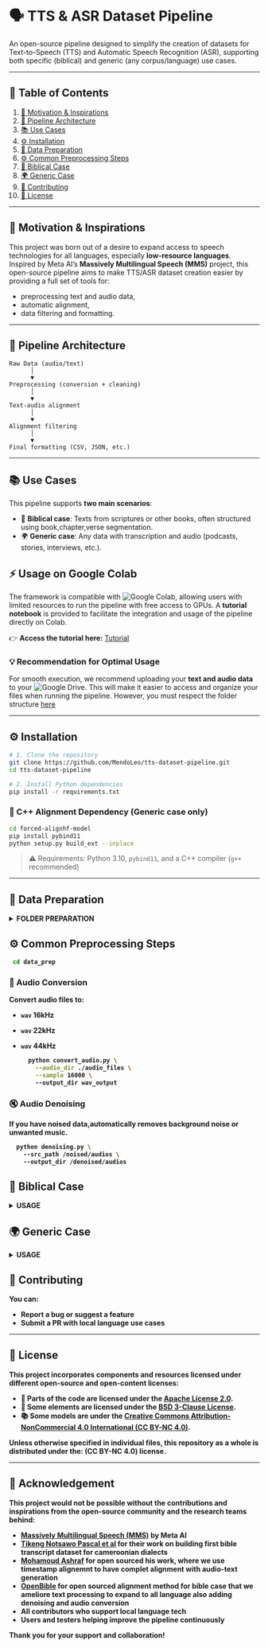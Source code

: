 # 🗣️ TTS & ASR Dataset Pipeline


An open-source pipeline designed to simplify the creation of datasets for Text-to-Speech (TTS) and Automatic Speech Recognition (ASR), supporting both specific (biblical) and generic (any corpus/language) use cases.

---

## 📌 Table of Contents

1. [🎯 Motivation & Inspirations](#-motivation--inspirations)  
2. [🧠 Pipeline Architecture](#-pipeline-architecture)  
3. [📚 Use Cases](#-use-cases)  
4. [⚙️ Installation](#-installation)  
5. [🧾 Data Preparation](#-data-preparation)  
6. [⚙️ Common Preprocessing Steps](#-common-preprocessing-steps)  
7. [📖 Biblical Case](#-biblical-case)  
8. [🌍 Generic Case](#-generic-case)  
9. [🙌 Contributing](#-contributing)  
10. [📄 License](#-license)

---

## 🎯 Motivation & Inspirations


This project was born out of a desire to expand access to speech technologies for all languages, especially **low-resource languages**.  
Inspired by Meta AI’s **Massively Multilingual Speech (MMS)** project, this open-source pipeline aims to make TTS/ASR dataset creation easier by providing a full set of tools for:

- preprocessing text and audio data,
- automatic alignment,
- data filtering and formatting.

---

## 🧠 Pipeline Architecture

```
Raw Data (audio/text)
      │
      ▼
Preprocessing (conversion + cleaning)
      │
      ▼
Text-audio alignment
      │
      ▼
Alignment filtering
      │
      ▼
Final formatting (CSV, JSON, etc.)
```

---

## 📚 Use Cases

This pipeline supports **two main scenarios**:

- 📖 **Biblical case**: Texts from scriptures or other books, often structured using book,chapter,verse segmentation.
- 🌍 **Generic case**: Any data with transcription and audio (podcasts, stories, interviews, etc.).

## ⚡ Usage on Google Colab

The framework is compatible with ![**Google Colab**](https://upload.wikimedia.org/wikipedia/commons/0/0e/Google_Colab_Logo_2021.svg), allowing users with limited resources to run the pipeline with free access to GPUs. A **tutorial notebook** is provided to facilitate the integration and usage of the pipeline directly on Colab.

👉 **Access the tutorial here:** [Tutorial](tts_asr_pipeline_notebook.ipynb)



### 💡 Recommendation for Optimal Usage
For smooth execution, we recommend uploading your **text and audio data** to your ![Google Drive](https://upload.wikimedia.org/wikipedia/commons/9/94/Google_Drive_logo_2018.svg). This will make it easier to access and organize your files when running the pipeline. However, you must respect the folder structure [here](#-data-preparation)






---

## ⚙️ Installation

```bash
# 1. Clone the repository
git clone https://github.com/MendoLeo/tts-dataset-pipeline.git
cd tts-dataset-pipeline

# 2. Install Python dependencies
pip install -r requirements.txt
```

### 📌 C++ Alignment Dependency (Generic case only)

```bash
cd forced-alignhf-model
pip install pybind11
python setup.py build_ext --inplace
```

> ⚠️ Requirements: Python 3.10, `pybind11`, and a C++ compiler (`g++` recommended)

---

## 🧾 Data Preparation
<details>
<summary><strong>FOLDER PREPARATION<strong></summary>

### 📖 Biblical Data

This case is inspired by [OpenBible](https://github.com/bookbot-hive/OpenBible-TTShttps://github.com/bookbot-hive/OpenBible-TTS) work

- Required format: structure transcripts on `.json` file format:
  ```json
  [
      {
          "numVerset": "MAT.1.1",
          "verset": "Kalate éndane Yésus Krist, e mona David, e mon Abraham."
      },
      {
          "numVerset": "MAT.1.2",
          "verset": "Abraham a nga biaé Izak, Izak a nga biaé Yakob, Yakob a nga biaé Yuda baa be bobenyañ. "
      },
      {
          "numVerset": "MAT.1.3",
          "verset": "Yuda a nga biaé Farés a Zara aluʼu baa Tamar. Farés a nga biaé Esrôm, Esrôm a nga biaé Aram. "
      },
      {
          "numVerset": "MAT.1.4",
          "verset": "Aram a nga biaé Aminadab, Aminadab ke a biaé Naasôn. Naasôn ke a biaé Salmôn. "
      },
  ]
  ```
  Examples of these JSON files can be found in the [Drive](https://drive.google.com/drive/folders/1mq9C3AQU0J5xAwwUfWQDwoTnbH6OYi3G) as for more than 26 cameroonian dialects Bible transcripts (good starter to build your own dataset, check if your dialect is [available](https://docs.google.com/spreadsheets/d/1m2badLeGIzfrhetIE0BpXamtGAWBhvEP/edit?usp=drive_web&ouid=107335318586372564034&rtpof=true).


- Structure:
  ```
  ├── audio_dir/
    ├── MAT
      ├── MAT_001.wav
      ├── MAT_002.wav
      ├── MAT_003.wav
    ├── 1CO
    ...
  ├── transcripts/
    ├── MAT.json
    ├── PSA.json
    ├── GEN.json
    ├── REV.json
    ...
    ```

### 🌍 Generic Data

- Required format: free-form transcription `.txt`
- Structure:
  ```
  ├── text_dir/
    ├── AV1.txt
    ├── AV2.txt

  ├── audio_dir/
    ├── AV1.wav
    ├── AV2.wav
  ```
  ---

AV1.txt must contain text to align with audio as:

  ```
  친구들과 함께 공원에 가기로 했다.
  우리는 자전거를 타고, 길을 따라 천천히 달렸다
  공원에 도착하니 사람들이 많이 있었다.
  아이들이 놀이터에서 놀고, 어른들은 산책을 하고 있었다

  ```
</details>

## ⚙️ Common Preprocessing Steps

```bash
 cd data_prep
```

### 🔄 Audio Conversion

Convert audio files to:
- `wav` 16kHz
- `wav` 22kHz
- `wav` 44kHz

  ```bash
    python convert_audio.py \
      --audio_dir ./audio_files \
      --sample 16000 \ 
      --output_dir wav_output

  ```

### 🔇 Audio Denoising

If you have noised data,automatically removes background noise or unwanted music.

  ```bash
    python denoising.py \ 
      --src_path /noised/audios \ 
      --output_dir /denoised/audios
  ```

## 📖 Biblical Case

<details>
<summary><strong>USAGE</strong></summary>

### 📌 Alignment

- **Align single book:**
  ```bash
    python run_segmentation.py \
      --json_path /transcripts/json-file/PSA.json \
      --audio_dir /audio_dir/PSA \
      --output_dir /outputs/PSA \
      --language 'bum' \
      --chunk_size_s 15
    ```

which will generate:

```
outputs/PSA/
├── PSA_001
│   ├── PSA_001_001.txt
│   ├── PSA_001_001.wav
│   ├── PSA_001_002.txt
│   ├── PSA_001_002.wav
│   ├── ...
├── PSA_002
│   ├── PSA_002_001.txt
│   ├── PSA_002_001.wav
│   ├── PSA_002_002.txt
│   ├── PSA_002_002.wav
├── ...
...
```
- **Align multiple books:**
  ```bash
    cd scripts-bash
    segmentation.sh -j /to/json_files -a /to/audio_files -o /to/output_dir -b "GEN EXO PSA" -c 15

  ```

### 🧹 Filtering

In both case Bible and Generic data,filtering method used is probability-based alignment score. 
As proposed in §3.1.5 of [MMS](https://arxiv.org/abs/2305.13516), we implemented a length-normalized probability difference filtering to remove noisy alignments based on the following equation:

$$\frac{1}{T} \left[\log P\left(Y^{\text {aligned}} \mid X\right)-\log P\left(Y^{\text {greedy}} \mid X\right)\right]$$

where $T$ is the length of the audio, $P\left(Y^{\text{aligned}} \mid X\right)$ is the probability of the forced-alignment path, and $P\left(Y^{\text{greedy}} \mid X\right)$ is the probability of the greedy sequence.

#### Arguments

| Argument | Description | Default |
|---|---|---|
| `--audio_path` | Path to the audio and transcript file with the same name | Required |
| `--language` | Language in ISO 639-3 code | Required |
| `--chunck_size` | Chunk size in seconds | 15 seconds as in mms |
| `--probability_difference_threshold` | threshold for bad alignment removing | -0.2 as in mms project |

- **Filter single book:**
  ```bash
    python run_filter.py \
    --audio_dir /aligned/GEN/ \
    --output_dir /output/filtered \
    --language 'bum' \
    --chunk_size_s 15 \
    --probability_difference_threshold -0.2
  ```
- **Filter multiple books:**

  ```bash
    cd scripts-bash
    run_filter.sh -a /path/to/audio_files -o /path/to/output_dir -b "GEN EXO PSA" -t -0.3

  ```
</details>

## 🌍 Generic Case
<details>
<summary><strong>USAGE</strong></summary>

### 🔧 Alignment Setup

This case uses a CTC model implemented in C++ by [Mohamoud Ashraf](https://github.com/MahmoudAshraf97/ctc-forced-aligner/tree/main) with integration via `pybind11`.

### 🔁 Alignment

#### Arguments


| Argument | Description | Default |
|---|---|---|
| `--audio_path` | Path to the audio file | Required |
| `--text_path` | Path to the text file | Required |
| `--language` | Language in ISO 639-3 code | Required |
| `--romanize` | Enable romanization for non-latin scripts or for multilingual models regardless of the language, required when using the default model| False |
| `--split_size` | Alignment granularity: "sentence", "word", or "char" | "word" |
| `--star_frequency` | Frequency of `<star>` token: "segment" or "edges" | "edges" |
| `--merge_threshold` | Merge threshold for segment merging | 0.00 |
| `--alignment_model` | Name of the alignment model | [MahmoudAshraf/mms-300m-1130-forced-aligner](https://huggingface.co/MahmoudAshraf/mms-300m-1130-forced-aligner) |
| `--compute_dtype` | Compute dtype for inference | "float32" |
| `--batch_size` | Batch size for inference | 4 |
| `--window_size` | Window size in seconds for audio chunking | 30 |
| `--context_size` | Overlap between chunks in seconds | 2 |
| `--attn_implementation` | Attention implementation | "eager" |
| `--device` | Device to use for inference: "cuda" or "cpu" | "cuda" if available, else "cpu" |
| `--generate_txt` | Define if you want text file with timestamp and text alignment |False|
| `--generate_json` | Define if you want text with timestamp and alignment score|False|






```bash
  cd forced-alignhf-model/ctc_forced_aligner

  python align_batch.py \
      --audio_dir "/content/tts-dataset-pipeline/data/audios" \
      --text_dir "/content/tts-dataset-pipeline/data/transcripts" \
      --output_dir "/content/sample_data/pipeline-align" \
      --language "bum" \
      --romanize \
      --segment_audio \
      --generate_txt \
      --split_size "sentence"
```

- **Optional:** Bash script alignment (serial or parallel)

```bash
   align_batch_launcher.sh \
      --audio_dir "/content/tts-dataset-pipeline/data/audios" \
      --text_dir "/content/tts-dataset-pipeline/data/transcripts" \
      --output_dir "/content/sample_data/pipeline" \
      --language "bum" \
      --romanize \
      --segment_audio \
      --generate_txt \
      --split_size "sentence"
```

### 🧹 Generic Filtering

```bash
    cd data_prep
    python generic_filter.py \
      --audio_dir /path/to/align/data \
      --output_dir /path/to/cleaned/alignment \
      --language "bum" \
      --probability_difference_threshold -0.25 \
  ```
</details>

## 🙌 Contributing

You can:

- Report a bug or suggest a feature
- Submit a PR with local language use cases

---

## 📄 License

This project incorporates components and resources licensed under different open-source and open-content licenses:

- 🧩 Parts of the **code** are licensed under the [Apache License 2.0](https://www.apache.org/licenses/LICENSE-2.0).
- 🧱 Some elements are licensed under the [BSD 3-Clause License](https://opensource.org/licenses/BSD-3-Clause).
- 📚 Some models are under the [Creative Commons Attribution-NonCommercial 4.0 International (CC BY-NC 4.0)](https://creativecommons.org/licenses/by-nc/4.0/).

Unless otherwise specified in individual files, this repository as a whole is distributed under the: **(CC BY-NC 4.0)** license.


---

## 👏 Acknowledgement

This project would not be possible without the contributions and inspirations from the open-source community and the research teams behind:

- [Massively Multilingual Speech (MMS)](https://github.com/facebookresearch/fairseq/tree/main/examples/mms) by Meta AI
- [Tikeng Notsawo Pascal et al](https://openreview.net/forum?id=Q5ZxoD2LqcI) for their work on building first bible transcript dataset for cameroonian dialects
- [Mohamoud Ashraf](https://github.com/MahmoudAshraf97/ctc-forced-aligner/tree/main) for open sourced his work, where we use timestamp alignemnt to have complet alignment with audio-text generation
- [OpenBible](https://github.com/bookbot-hive/OpenBible-TTShttps://github.com/bookbot-hive/OpenBible-TTS) for open sourced alignment method for bible case that we ameliore text processing to expand to all language also adding denoising and audio conversion
- All contributors who support local language tech
- Users and testers helping improve the pipeline continuously

Thank you for your support and collaboration!

